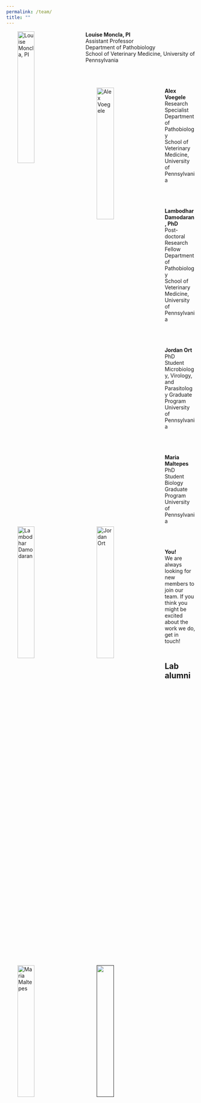 ```yaml
---
permalink: /team/
title: ""    
---
```


<a href="https://lmoncla.github.io/monclalab/team/LouiseMoncla">
<img src="/monclalab/assets/images/people-Louise-Moncla.png" width="30%" title="Louise Moncla, PI" align="left" hspace="30">
</a>

__Louise Moncla, PI__<br/>
Assistant Professor<br/>
Department of Pathobiology<br/>
School of Veterinary Medicine, University of Pennsylvania<br/><br/><br/><br/>

<a href="https://lmoncla.github.io/monclalab/team/AlexVoegele">
<img src="/monclalab/assets/images/people-Alex-Voegele.jpeg" width="30%" title="Alex Voegele" align="left" hspace="30">
</a>

__Alex Voegele__<br/>
Research Specialist<br/>
Department of Pathobiology<br/>
School of Veterinary Medicine, University of Pennsylvania<br/><br/><br/><br/>

<a href="https://lmoncla.github.io/monclalab/team/LambodharDamodaran">
<img src="/monclalab/assets/images/people-Lambodhar-Damodaran.jpg" width="30%" title="Lambodhar Damodaran" align="left" hspace="30">
</a>

__Lambodhar Damodaran, PhD__<br/>
Post-doctoral Research Fellow<br/>
Department of Pathobiology<br/>
School of Veterinary Medicine, University of Pennsylvania<br/><br/><br/><br/>


<a href="https://lmoncla.github.io/monclalab/team/JordanOrt">
<img src="/monclalab/assets/images/people-Jordan-Ort.jpg" width="30%" title="Jordan Ort" align="left" hspace="30">
</a>

__Jordan Ort__<br/>
PhD Student<br/>
Microbiology, Virology, and Parasitology Graduate Program<br/>
University of Pennsylvania<br/><br/><br/><br/>

<a href="https://lmoncla.github.io/monclalab/team/MariaMaltepes">
<img src="/monclalab/assets/images/people-Maria-Maltepes.jpg" width="30%" title="Maria Maltepes" align="left" hspace="30">
</a>

__Maria Maltepes__<br/>
PhD Student<br/>
Biology Graduate Program<br/>
University of Pennsylvania<br/><br/><br/><br/>

<a href="">
<img src="/monclalab/assets/images/blank.png" width="30%" align="left" hspace="30">
</a>


__You!__<br/>
We are always looking for new members to join our team. If you think you might be excited about the work we do, get in touch!<br/><br/>


## Lab alumni
